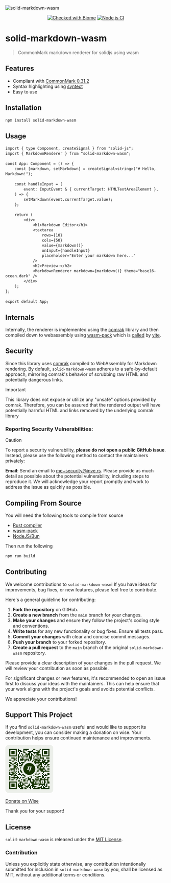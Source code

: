 ![solid-markdown-wasm](https://assets.solidjs.com/banner?type=solid-markdown-wasm&background=tiles&project=%20)

<p align="center">
	<a href="https://biomejs.dev"><img alt="Checked with Biome" src="https://img.shields.io/badge/Checked_with-Biome-60a5fa?style=flat&logo=biome"></a>
	<a href="https://github.com/zeon256/solid-markdown-wasm/actions/workflows/node.yml"><img alt="Node.js CI" src="https://github.com/zeon256/solid-markdown-wasm/actions/workflows/node.yml/badge.svg"></a>
</p>

# solid-markdown-wasm
> CommonMark markdown renderer for solidjs using wasm

## Features

- Compliant with [CommonMark 0.31.2](https://spec.commonmark.org/0.31.2/ "commonmark spec")
- Syntax highlighting using [syntect](https://github.com/trishume/syntect "syntect github")
- Easy to use

## Installation

```bash
npm install solid-markdown-wasm
```

## Usage

```tsx
import { type Component, createSignal } from "solid-js";
import { MarkdownRenderer } from "solid-markdown-wasm";

const App: Component = () => {
	const [markdown, setMarkdown] = createSignal<string>("# Hello, Markdown!");

	const handleInput = (
		event: InputEvent & { currentTarget: HTMLTextAreaElement },
	) => {
		setMarkdown(event.currentTarget.value);
	};

	return (
		<div>
			<h1>Markdown Editor</h1>
			<textarea
				rows={10}
				cols={50}
				value={markdown()}
				onInput={handleInput}
				placeholder="Enter your markdown here..."
			/>
			<h2>Preview:</h2>
			<MarkdownRenderer markdown={markdown()} theme="base16-ocean.dark" />
		</div>
	);
};

export default App;
```

## Internals

Internally, the renderer is implemented using the [comrak](https://github.com/kivikakk/comrak "comrak github") library and then compiled down to webassembly using [wasm-pack](https://github.com/rustwasm/wasm-pack "wasm-pack github")
which is [called](./vite.config.ts) by [vite](https://vite.dev/ "vite website"). 

## Security

Since this library uses [comrak](https://github.com/kivikakk/comrak "comrak github") compiled to WebAssembly for Markdown rendering. By default, `solid-markdown-wasm` adheres to a safe-by-default approach, mirroring comrak's behavior of scrubbing raw HTML and potentially dangerous links.

> [!IMPORTANT]
> This library does not expose or utilize any "unsafe" options provided by comrak. Therefore, you can be assured that the rendered output will have potentially harmful HTML and links removed by the underlying comrak library

### Reporting Security Vulnerabilities:

> [!CAUTION]
> To report a security vulnerability, **please do not open a public GitHub issue**. Instead, please use the following method to contact the maintainers privately:

**Email**: Send an email to <me+security@inve.rs>.
Please provide as much detail as possible about the potential vulnerability, including steps to reproduce it. We will acknowledge your report promptly and work to address the issue as quickly as possible.

## Compiling From Source

You will need the following tools to compile from source
- [Rust compiler](https://www.rust-lang.org/ "rust compiler")
- [wasm-pack](https://github.com/rustwasm/wasm-pack "wasm-pack")
- [NodeJS/Bun](https://bun.sh/ "bun runtime")

Then run the following

```bash
npm run build
```

## Contributing

We welcome contributions to `solid-markdown-wasm`! If you have ideas for improvements, bug fixes, or new features, please feel free to contribute.

Here's a general guideline for contributing:

1.  **Fork the repository** on GitHub.
2.  **Create a new branch** from the `main` branch for your changes.
3.  **Make your changes** and ensure they follow the project's coding style and conventions.
4.  **Write tests** for any new functionality or bug fixes. Ensure all tests pass.
5.  **Commit your changes** with clear and concise commit messages.
6.  **Push your branch** to your forked repository.
7.  **Create a pull request** to the `main` branch of the original `solid-markdown-wasm` repository.

Please provide a clear description of your changes in the pull request. We will review your contribution as soon as possible.

For significant changes or new features, it's recommended to open an issue first to discuss your ideas with the maintainers. This can help ensure that your work aligns with the project's goals and avoids potential conflicts.

We appreciate your contributions!

## Support This Project

If you find `solid-markdown-wasm` useful and would like to support its development, you can consider making a donation on wise. Your contribution helps ensure continued maintenance and improvements.

<img src="./@budisyahiddinb-wisetag.png" width="150">

[Donate on Wise](https://wise.com/pay/me/budisyahiddinb)

Thank you for your support!

## License
`solid-markdown-wasm` is released under the [MIT License](./LICENSE.md).

### Contribution
Unless you explicitly state otherwise, any contribution intentionally submitted for inclusion in `solid-markdown-wasm` by you, shall be licensed as MIT, without any additional terms or conditions.
